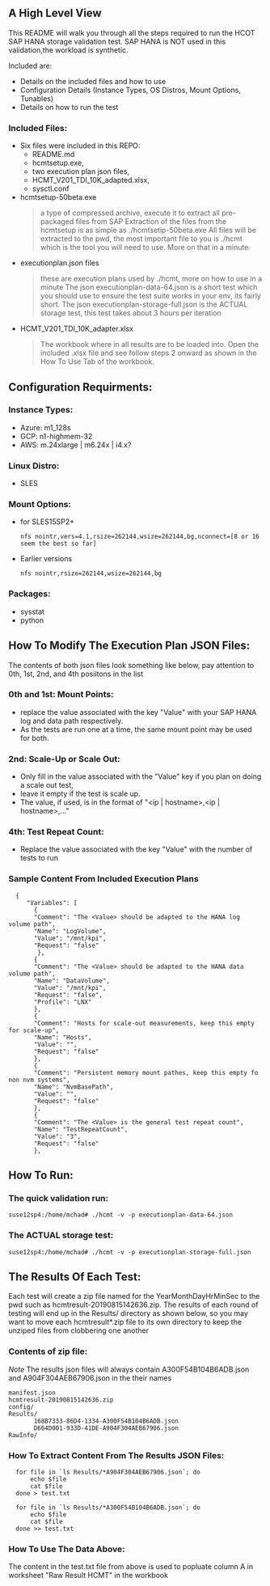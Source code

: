 
## A High Level View
This README will walk you through all the steps required to run the HCOT SAP HANA storage validation test.  SAP HANA is NOT used in this validation,the workload is synthetic.  

Included are:
* Details on the included files and how to use
* Configuration Details (Instance Types, OS Distros, Mount Options, Tunables)
* Details on how to run the test
 
### Included Files:
* Six files were included in this REPO:
    * README.md
    * hcmtsetup.exe,   
    * two execution plan json files,  
    * HCMT_V201_TDI_10K_adapted.xlsx, 
    * sysctl.conf
* hcmtsetup-50beta.exe 
    >  a type of compressed archive, execute it to extract all pre-packaged files from SAP
    >  Extraction of the files from the hcmtsetup is as simple as ./hcmtsetip-50beta.exe
    >  All files will be extracted to the pwd, the most important file to you is ./hcmt which is the tool you will need to use. 
    >  More on that in a minute.
 * executionplan.json files
    > these are execution plans used by ./hcmt, more on how to use in a minute
    > The json executionplan-data-64.json is a short test which you should use to ensure the test
    > suite works in your env, its fairly short. The json executionplan-storage-full.json is the 
    > ACTUAL storage test, this test takes about 3 hours per iteration
* HCMT_V201_TDI_10K_adapter.xlsx 
    > The workbook where in all results are to be loaded into.
    > Open the included .xlsx file and see follow steps 2 onward as shown in the How To Use Tab of the workbook. 
   
## Configuration Requirments:
### Instance Types:
* Azure: m1_128s
* GCP: n1-highmem-32
* AWS: m.24xlarge | m6.24x | i4.x?
### Linux Distro:
* SLES
### Mount Options: 
* for SLES15SP2+
    ``` 
    nfs nointr,vers=4.1,rsize=262144,wsize=262144,bg,nconnect=[8 or 16 seem the best so far]
    ```
* Earlier versions
    ```
    nfs nointr,rsize=262144,wsize=262144,bg
    ```
### Packages:
* sysstat
* python

## How To Modify The Execution Plan JSON Files:
The contents of both json files look something like below, pay attention to 0th, 1st, 2nd, and 4th posiitons in the list
  
### 0th and 1st: Mount Points:
* replace the value associated with the key "Value" with your SAP HANA log and data path respectively.
* As the tests are run one at a time, the same mount point may be used for both.

 ### 2nd: Scale-Up or Scale Out:
* Only fill in the value associated with the "Value" key if you plan on doing a scale out test, 
* leave it empty if the test is scale up.
* The value, if used, is in the format of "<ip | hostname>,<ip | hostname>,..."

 ### 4th: Test Repeat Count: 
 * Replace the value associated with the key "Value" with the number of tests to run
  
 ### Sample Content From Included Execution Plans
```
  {
     "Variables": [
       {
       "Comment": "The <Value> should be adapted to the HANA log volume path",
       "Name": "LogVolume",
       "Value": "/mnt/kpi",
       "Request": "false"
        },
       {
       "Comment": "The <Value> should be adapted to the HANA data volume path",
       "Name": "DataVolume",
       "Value": "/mnt/kpi",
       "Request": "false",
       "Profile": "LNX"
       },
       {
       "Comment": "Hosts for scale-out measurements, keep this empty for scale-up",
       "Name": "Hosts",
       "Value": "",
       "Request": "false"
       },
       {
       "Comment": "Persistent memory mount pathes, keep this empty fo non nvm systems",
       "Name": "NvmBasePath",
       "Value": "",
       "Request": "false"
       },
       {
       "Comment": "The <Value> is the general test repeat count",
       "Name": "TestRepeatCount",
       "Value": "3",
       "Request": "false"
       },
```

## How To Run:
### The quick validation run:
```
suse12sp4:/home/mchad# ./hcmt -v -p executionplan-data-64.json  
```
### The ACTUAL storage test:
```
suse12sp4:/home/mchad# ./hcmt -v -p executionplan-storage-full.json  
```
## The Results Of Each Test:
Each test will create a zip file named for the YearMonthDayHrMinSec to the pwd such as 
hcmtresult-20190815142636.zip. The results of each round of testing will end up in  the
Results/ directory as shown below, so you may want to move each hcmtresult*.zip file to its 
own directory to keep the unziped files from clobbering one another

### Contents of zip file:
_Note_ The results json files will always contain A300F54B104B6ADB.json and A904F304AEB67906.json in the their names
```
manifest.json
hcmtresult-20190815142636.zip
config/
Results/
       168B7333-86D4-1334-A300F54B104B6ADB.json
       D664D001-933D-41DE-A904F304AEB67906.json
RawInfo/
```
### How To Extract Content From The Results JSON Files:
```
  for file in `ls Results/*A904F304AEB67906.json`; do 
      echo $file 
      cat $file 
  done > test.txt

  for file in `ls Results/*A300F54B104B6ADB.json`; do
      echo $file 
      cat $file 
  done >> test.txt
```

### How To Use The Data Above:
The content in the test.txt file from above is used to popluate column A in worksheet "Raw Result HCMT" in the workbook
